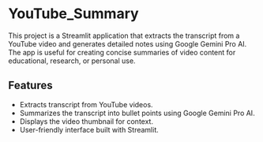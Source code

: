 # YouTube_Summary
This project is a Streamlit application that extracts the transcript from a YouTube video and generates detailed notes using Google Gemini Pro AI. The app is useful for creating concise summaries of video content for educational, research, or personal use.

## Features
- Extracts transcript from YouTube videos.
- Summarizes the transcript into bullet points using Google Gemini Pro AI.
- Displays the video thumbnail for context.
- User-friendly interface built with Streamlit.


